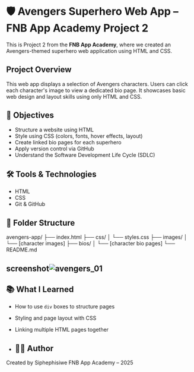 # 🛡️ Avengers Superhero Web App – FNB App Academy Project 2

This is Project 2 from the **FNB App Academy**, where we created an Avengers-themed superhero web application using HTML and CSS.

##  Project Overview

This web app displays a selection of Avengers characters. Users can click each character's image to view a dedicated bio page. It showcases basic web design and layout skills using only HTML and CSS.

## 🎯 Objectives

- Structure a website using HTML
- Style using CSS (colors, fonts, hover effects, layout)
- Create linked bio pages for each superhero
- Apply version control via GitHub
- Understand the Software Development Life Cycle (SDLC)

## 🛠️ Tools & Technologies

- HTML
- CSS
- Git & GitHub

## 📁 Folder Structure
avengers-app/
├── index.html
├── css/
│ └── styles.css
├── images/
│ └── [character images]
├── bios/
│ └── [character bio pages]
└── README.md

## screenshot![avengers_01](https://github.com/user-attachments/assets/e14a7989-47c9-41da-857a-c47fcf3c4456)

## 📚 What I Learned

- How to use `div` boxes to structure pages
- Styling and page layout with CSS
- Linking multiple HTML pages together

- ## 👩‍💻 Author

Created by Siphephisiwe 
FNB App Academy – 2025 

